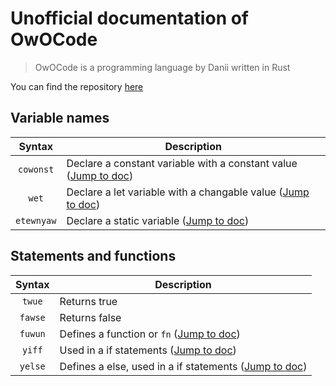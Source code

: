 # Unofficial documentation of OwOCode

> OwOCode is a programming language by Danii written in Rust

You can find the repository [here](https://github.com/danii/owo-code)

## Variable names

| Syntax | Description |
|:---:|---|
| `cowonst` | Declare a constant variable with a constant value ([Jump to doc](https://doc.rust-lang.org/rust-by-example/custom_types/constants.html)) |
| `wet` | Declare a let variable with a changable value ([Jump to doc](https://doc.rust-lang.org/std/keyword.let.html)) |
| `etewnyaw` | Declare a static variable ([Jump to doc](https://doc.rust-lang.org/reference/items/static-items.html)) |

## Statements and functions

| Syntax | Description |
|:---:|---|
| `twue` | Returns true |
| `fawse` | Returns false |
| `fuwun` | Defines a function or `fn` ([Jump to doc](https://doc.rust-lang.org/book/ch03-03-how-functions-work.html))
| `yiff` | Used in a if statements ([Jump to doc](https://doc.rust-lang.org/beta/rust-by-example/flow_control/if_else.html)) |
| `yelse` | Defines a else, used in a if statements ([Jump to doc](https://doc.rust-lang.org/beta/rust-by-example/flow_control/if_else.html)) |


